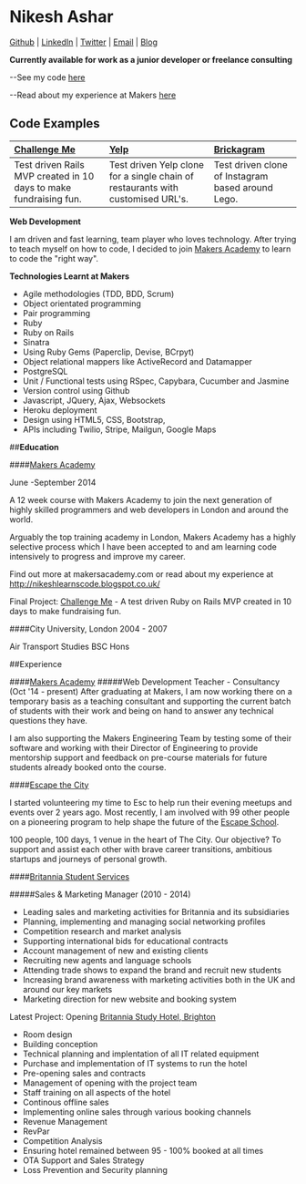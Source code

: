 Nikesh Ashar
============

[Github](www.github.com/nikeshashar) | [LinkedIn](uk.linkedin.com/in/nikeshashar/) | [Twitter](twitter.com/nikeshashar) | [Email](mailto:nikeshashar@gmail.com) | [Blog](https://nikeshlearnscode.blogspot.co.uk)

**Currently available for work as a junior developer or freelance consulting**

--See my code [here](www.github.com/nikeshashar)

--Read about my experience at Makers [here](https://nikeshlearnscode.blogspot.co.uk)

Code Examples
-------------

| [Challenge Me](www.github.com/nikeshashar/challenge-me) | [Yelp](www.github.com/nikeshashar/Peri-Yelp) | [Brickagram](www.github.com/nikeshashar/brickagram) |
|:--------------- |:-------- |:--------- |
| Test driven Rails MVP created in 10 days to make fundraising fun. | Test driven Yelp clone for a single chain of restaurants with customised URL's. | Test driven clone of Instagram based around Lego. | 

**Web Development**

I am driven and fast learning, team player who loves technology. After trying to teach myself on how to code, I decided to join [Makers Academy](www.makersacademy.com) to learn to code the "right way".

**Technologies Learnt at Makers**

+ Agile methodologies (TDD, BDD, Scrum)
+ Object orientated programming
+ Pair programming
+ Ruby
+ Ruby on Rails
+ Sinatra
+ Using Ruby Gems (Paperclip, Devise, BCrpyt)
+ Object relational mappers like ActiveRecord and Datamapper
+ PostgreSQL
+ Unit / Functional tests using RSpec, Capybara, Cucumber and Jasmine
+ Version control using Github
+ Javascript, JQuery, Ajax, Websockets
+ Heroku deployment
+ Design using HTML5, CSS, Bootstrap, 
+ APIs including Twilio, Stripe, Mailgun, Google Maps

##**Education**

####[Makers Academy](http://www.makersacademy.com)

June -September 2014

A 12 week course with Makers Academy to join the next generation of highly skilled programmers and web developers in London and around the world. 

Arguably the top training academy in London, Makers Academy has a highly selective process which I have been accepted to and am learning code intensively to progress and improve my career.

Find out more at makersacademy.com or read about my experience at http://nikeshlearnscode.blogspot.co.uk/

Final Project: [Challenge Me](https://github.com/nikeshashar/challenge-me) - A test driven Ruby on Rails MVP created in 10 days to make fundraising fun. 

####City University, London
2004 - 2007

Air Transport Studies BSC Hons

##Experience

####[Makers Academy](www.makersacademy.com)
#####Web Development Teacher - Consultancy (Oct '14 - present)
After graduating at Makers, I am now working there on a temporary basis as a teaching consultant and supporting the current batch of students with their work and being on hand to answer any technical questions they have. 

I am also supporting the Makers Engineering Team by testing some of their software and working with their Director of Engineering to provide mentorship support and feedback on pre-course materials for future students already booked onto the course. 


####[Escape the City](www.escapethecity.org)

I started volunteering my time to Esc to help run their evening meetups and events over 2 years ago. Most recently, I am involved with 99 other people on a pioneering program to help shape the future of the [Escape School](https://school.escapethecity.org/). 

100 people, 100 days, 1 venue in the heart of The City. Our objective? To support and assist each other with brave career transitions, ambitious startups and journeys of personal growth.

####[Britannia Student Services](www.britanniatravel.com)

#####Sales & Marketing Manager (2010 - 2014)

+ Leading sales and marketing activities for Britannia and its subsidiaries
+ Planning, implementing and managing social networking profiles
+ Competition research and market analysis
+ Supporting international bids for educational contracts
+ Account management of new and existing clients 
+ Recruiting new agents and language schools
+ Attending trade shows to expand the brand and recruit new students
+ Increasing brand awareness with marketing activities both in the UK and around our key markets
+ Marketing direction for new website and booking system

Latest Project: Opening [Britannia Study Hotel, Brighton](www.britanniastudyhotel.com)

+ Room design
+ Building conception
+ Technical planning and implentation of all IT related equipment
+ Purchase and implementation of IT systems to run the hotel
+ Pre-opening sales and contracts
+ Management of opening with the project team
+ Staff training on all aspects of the hotel
+ Continous offline sales
+ Implementing online sales through various booking channels
+ Revenue Management
+ RevPar
+ Competition Analysis
+ Ensuring hotel remained between 95 - 100% booked at all times
+ OTA Support and Sales Strategy
+ Loss Prevention and Security planning






